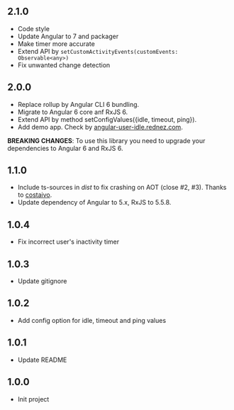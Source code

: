 ## 2.1.0
- Code style
- Update Angular to 7 and packager
- Make timer more accurate
- Extend API by `setCustomActivityEvents(customEvents: Observable<any>)`
- Fix unwanted change detection

## 2.0.0
- Replace rollup by Angular CLI 6 bundling.
- Migrate to Angular 6 core anf RxJS 6.
- Extend API by method setConfigValues({idle, timeout, ping}).
- Add demo app. Check by [angular-user-idle.rednez.com](http://angular-user-idle.rednez.com).

**BREAKING CHANGES**: To use this library you need to upgrade your dependencies to Angular 6 and RxJS 6.

## 1.1.0
- Include ts-sources in _dist_ to fix crashing on AOT (close #2, #3). 
Thanks to [costaivo](https://github.com/costaivo).
- Update dependency of Angular to 5.x, RxJS to 5.5.8.

## 1.0.4
- Fix incorrect user's inactivity timer

## 1.0.3
- Update gitignore

## 1.0.2
- Add config option for idle, timeout and ping values

## 1.0.1
- Update README

## 1.0.0
- Init project
